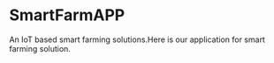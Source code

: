 # SmartFarmAPP
An IoT based smart farming solutions.Here is our application for smart farming solution.

